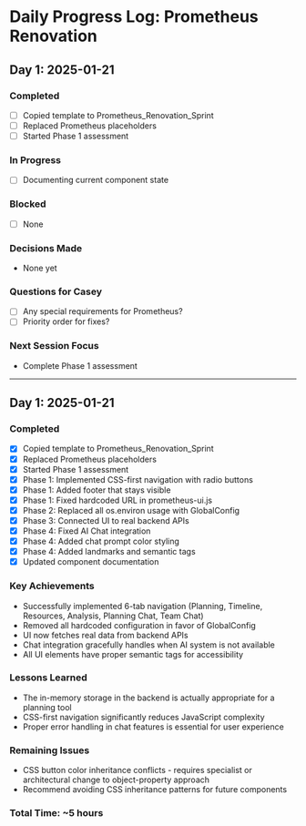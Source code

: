 # Daily Progress Log: Prometheus Renovation

## Day 1: 2025-01-21

### Completed
- [ ] Copied template to Prometheus_Renovation_Sprint
- [ ] Replaced Prometheus placeholders
- [ ] Started Phase 1 assessment

### In Progress
- [ ] Documenting current component state

### Blocked
- [ ] None

### Decisions Made
- None yet

### Questions for Casey
- [ ] Any special requirements for Prometheus?
- [ ] Priority order for fixes?

### Next Session Focus
- Complete Phase 1 assessment

---

## Day 1: 2025-01-21

### Completed
- [x] Copied template to Prometheus_Renovation_Sprint
- [x] Replaced Prometheus placeholders
- [x] Started Phase 1 assessment
- [x] Phase 1: Implemented CSS-first navigation with radio buttons
- [x] Phase 1: Added footer that stays visible
- [x] Phase 1: Fixed hardcoded URL in prometheus-ui.js
- [x] Phase 2: Replaced all os.environ usage with GlobalConfig
- [x] Phase 3: Connected UI to real backend APIs
- [x] Phase 4: Fixed AI Chat integration
- [x] Phase 4: Added chat prompt color styling
- [x] Phase 4: Added landmarks and semantic tags
- [x] Updated component documentation

### Key Achievements
- Successfully implemented 6-tab navigation (Planning, Timeline, Resources, Analysis, Planning Chat, Team Chat)
- Removed all hardcoded configuration in favor of GlobalConfig
- UI now fetches real data from backend APIs
- Chat integration gracefully handles when AI system is not available
- All UI elements have proper semantic tags for accessibility

### Lessons Learned
- The in-memory storage in the backend is actually appropriate for a planning tool
- CSS-first navigation significantly reduces JavaScript complexity
- Proper error handling in chat features is essential for user experience

### Remaining Issues
- CSS button color inheritance conflicts - requires specialist or architectural change to object-property approach
- Recommend avoiding CSS inheritance patterns for future components

### Total Time: ~5 hours